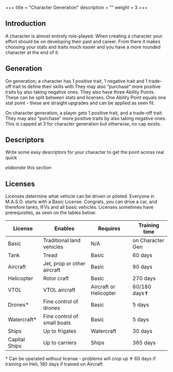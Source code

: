+++
title = "Character Generation"
description = ""
weight = 3
+++

## Introduction 

A character is almost entirely role-played. When creating a character your effort should be on developing their past and career. From there it makes choosing your stats and traits much easier and you have a more rounded character at the end of it. 

## Generation
On generation, a character has 1 positive trait, 1 negative trait and 1 trade-off trait to define their skills with.They may also “purchase” more positive traits by also taking negative ones. They also have three Ability Points. These can be split between stats and licenses. One Ability Point equals one stat point - these are straight upgrades and can be applied as seen fit.

On character generation, a player gets 1 positive trait, and a trade-off trait. They may also “purchase” more positive traits by also taking negative ones. This is capped at 3 for character generation but otherwise, no cap exists. 

## Descriptors

Write some easy descriptors for your character to get the point across real quick 

*elaborate this section*

## Licenses
Licenses determine what vehicle can be driven or piloted. Everyone in M.A.S.O. starts with a Basic License. Congrats, you can drive a car, and therefore tanks, IFVs and all basic vehicles. Licenses sometimes have prerequisites, as seen on the tables below:

| License       | Enables                     | Requires               | Training time    |
|---------------|-----------------------------|------------------------|------------------|
| Basic         | Traditional land vehicles   | N/A                    | on Character Gen |
| Tank          | Tread                       | Basic                  | 60 days          |
| Aircraft      | Jet, prop or other aircraft | Basic                  | 90 days          |
| Helicopter    | Rotor craft                 | Basic                  | 270 days         |
| VTOL          | VTOL aircraft               | Aircraft or Helicopter | 60/180 days✝     |
| Drones*       | Fine control of drones      | Basic                  | 5 days           |
| Watercraft*   | Fine control of small boats | Basic                  | 5 days           |
| Ships         | Up to frigates              | Watercraft             | 30 days          |
| Capital Ships | Up to carriers              | Ships                  | 365 days         |



\* Can be operated without license - problems will crop up
✝ 60 days if training on Heli, 180 days if trained on Aircraft

